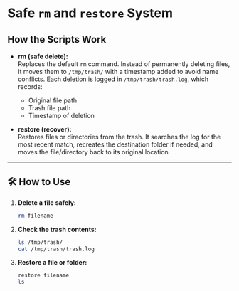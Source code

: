 # Safe `rm` and `restore` System

## How the Scripts Work

- **rm (safe delete):**  
  Replaces the default `rm` command. Instead of permanently deleting files, it moves them to `/tmp/trash/` with a timestamp added to avoid name conflicts. Each deletion is logged in `/tmp/trash/trash.log`, which records:

  - Original file path
  - Trash file path
  - Timestamp of deletion

- **restore (recover):**  
  Restores files or directories from the trash. It searches the log for the most recent match, recreates the destination folder if needed, and moves the file/directory back to its original location.

---

## 🛠️ How to Use

1. **Delete a file safely:**
   ```bash
   rm filename
   ```
2. **Check the trash contents:**

   ```bash
   ls /tmp/trash/
   cat /tmp/trash/trash.log
   ```

3. **Restore a file or folder:**

   ```bash
   restore filename
   ls
   ```
